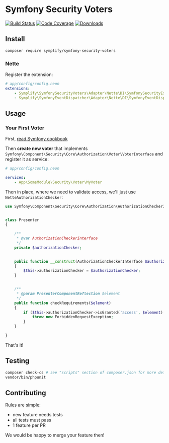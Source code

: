 # Symfony Security Voters

[![Build Status](https://img.shields.io/travis/Symplify/SymfonySecurityVoters.svg?style=flat-square)](https://travis-ci.org/Symplify/SymfonySecurityVoters)
[![Code Coverage](https://img.shields.io/scrutinizer/coverage/g/Symplify/SymfonySecurityVoters.svg?style=flat-square)](https://scrutinizer-ci.com/g/Symplify/SymfonySecurityVoters)
[![Downloads](https://img.shields.io/packagist/dt/symplify/symfony-security-voters.svg?style=flat-square)](https://packagist.org/packages/symplify/symfony-security-voters)


## Install

```sh
composer require symplify/symfony-security-voters
```

### Nette

Register the extension:

```yaml
# app/config/config.neon
extensions:
    - Symplify\SymfonySecurityVoters\Adapter\Nette\DI\SymfonySecurityExtension
	- Symplify\SymfonyEventDispatcher\Adapter\Nette\DI\SymfonyEventDispatcherExtension
```


## Usage

### Your First Voter

First, [read Symfony cookbook](http://symfony.com/doc/current/cookbook/security/voters_data_permission.html)

Then **create new voter** that implements `Symfony\Component\Security\Core\Authorization\Voter\VoterInterface`
and register it as service:

```yaml
# app/config/config.neon

services:
	- App\SomeModule\Security\Voter\MyVoter
```

Then in place, where we need to validate access, we'll just use `NetteAuthorizationChecker`:


```php
use Symfony\Component\Security\Core\Authorization\AuthorizationCheckerInterface;


class Presenter
{

	/**
	 * @var AuthorizationCheckerInterface
	 */
	private $authorizationChecker;

	
	public function __construct(AuthorizationCheckerInterface $authorizationChecker)
	{
		$this->authorizationChecker = $authorizationChecker;
	}


	/**
	 * @param PresenterComponentReflection $element
	 */
	public function checkRequirements($element)
	{
		if ($this->authorizationChecker->isGranted('access', $element) === FALSE) {
			throw new ForbiddenRequestException;
		}
	}

}
```


That's it!


## Testing

```bash
composer check-cs # see "scripts" section of composer.json for more details 
vendor/bin/phpunit
```


## Contributing

Rules are simple:

- new feature needs tests
- all tests must pass
- 1 feature per PR

We would be happy to merge your feature then!
